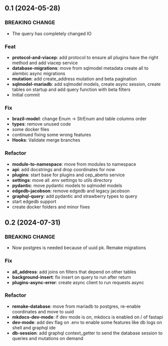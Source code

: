 <!--
Jacobson is a self hosted zipcode API
Copyright (C) 2023-2024  Christian G. Semke.

This program is free software: you can redistribute it and/or modify
it under the terms of the GNU Affero General Public License as
published by the Free Software Foundation, either version 3 of the
License, or (at your option) any later version.

This program is distributed in the hope that it will be useful,
but WITHOUT ANY WARRANTY; without even the implied warranty of
MERCHANTABILITY or FITNESS FOR A PARTICULAR PURPOSE.  See the
GNU Affero General Public License for more details.

You should have received a copy of the GNU Affero General Public License
along with this program.  If not, see <https://www.gnu.org/licenses/>.
-->

## 0.1 (2024-05-28)

### BREAKING CHANGE

- The query has completely changed IO

### Feat

- **protocol-and-viacep**: add protocol to ensure all plugins have the right method and add viacep service
- **database-migrations**: move from sqlmodel metadata create all to alembic async migrations
- **mutation**: add create_address mutation and beta pagination
- **sqlmodel-mariadb**: add sqlmodel models, create async session, create tables on startup and add query function with beta filters
- Initial commit

### Fix

- **brazil-model**: change Enum -> StrEnum and table columns order
- **types**: remove unused code
- some docker files
- continued fixing some wrong features
- **Hooks**: Validate merge branches

### Refactor

- **module-to-namespace**: move from modules to namespace
- **api**: add docstrings and drop coordinates for now
- **plugins**: start base for plugins and cep_aberto service
- **settings**: move all .env settings to utils directory
- **pydantic**: move pydantic models to sqlmodel models
- **edgedb-jacobson**: remove edgedb and legacy jacobson
- **graphql-query**: add pydantic and strawberry types to query
- start edgedb support
- create docker folders and minor fixes

## 0.2 (2024-07-31)

### BREAKING CHANGE

- Now postgres is needed because of uuid pk. Remake migrations

### Fix

- **all_address**: add joins on filters that depend on other tables
- **background-insert**: fix insert on query to run after return
- **plugins-async-error**: create async client to run requests async

### Refactor

- **remake-database**: move from mariadb to postgres, re-enable coordinates and move to uuid
- **mkdocs-dev-mode**: if dev mode is on, mkdocs is enabled on / of fastapi
- **dev-mode**: add dev flag on .env to enable some features like db logs on shell and graphql ide
- **db-session**: add graphql context_getter to send the database session to queries and mutations on demand
